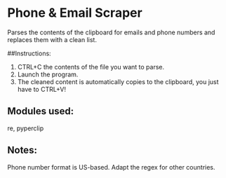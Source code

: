 # Phone & Email Scraper

Parses the contents of the clipboard for emails and phone numbers and replaces them 
with a clean list.

##Instructions:

1) CTRL+C the contents of the file you want to parse.
2) Launch the program.
3) The cleaned content is automatically copies to the clipboard, you just have to CTRL+V!

## Modules used:

re, pyperclip

## Notes:

Phone number format is US-based. Adapt the regex for other countries. 
